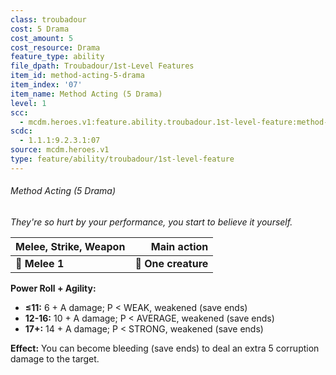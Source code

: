 ```yaml
---
class: troubadour
cost: 5 Drama
cost_amount: 5
cost_resource: Drama
feature_type: ability
file_dpath: Troubadour/1st-Level Features
item_id: method-acting-5-drama
item_index: '07'
item_name: Method Acting (5 Drama)
level: 1
scc:
  - mcdm.heroes.v1:feature.ability.troubadour.1st-level-feature:method-acting-5-drama
scdc:
  - 1.1.1:9.2.3.1:07
source: mcdm.heroes.v1
type: feature/ability/troubadour/1st-level-feature
---
```


###### Method Acting (5 Drama)

*They're so hurt by your performance, you start to believe it yourself.*

| **Melee, Strike, Weapon** |     **Main action** |
| ------------------------- | ------------------: |
| **📏 Melee 1**            | **🎯 One creature** |

**Power Roll + Agility:**

- **≤11:** 6 + A damage; P < WEAK, weakened (save ends)
- **12-16:** 10 + A damage; P < AVERAGE, weakened (save ends)
- **17+:** 14 + A damage; P < STRONG, weakened (save ends)

**Effect:** You can become bleeding (save ends) to deal an extra 5 corruption damage to the target.
